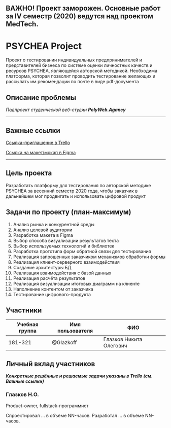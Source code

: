 ## ВАЖНО! Проект заморожен. Основные работ за IV семестр (2020) ведутся над проектом MedTech. 

# PSYCHEA Project
Проект о тестировании индивидуальных предпринимателей и представителей бизнеса по системе оценки личностных качеств и ресурсов PSYCHEA, являющейся авторской методикой. Необходима платформа, которая позволит проводить тестирование желающих и рассылать им рекомендации по почте в виде pdf-документа

## Описание проблемы
*Подпроект студенческой веб-студии **PolyWeb.Agancy***

---

## Важные ссылки
[Ссылка-приглашение в Trello](https://trello.com/invite/b/ew1io6Bl/3da0f42a41ee93479f49f91e55e2316c/psychea-polywebagency "Trello")

[Ссылка на макет/мокап в Figma](https://www.figma.com/file/jo61u5jQskS1zOfdFypr4i/PSYCHEA-proj?node-id=0%3A1 "Figma")

---

## Цель проекта
Разработать платформу для тестирования по авторской методике PSYCHEA за весенний семестр 2020 года, чтобы заказчик в дальнейшем мог продвигать и использовать цифровой продукт

## Задачи по проекту (план-максимум)
1. Анализ рынка и конкурентной среды	
2. Анализ целевой аудитории	
3. Разработка макета в Figma	
4. Выбор способа визуализации результатов теста	
5. Выбор используемых технологий и библиотек
6. Разработка прототипа форм обратной связи для тестирования	
7. Реализация запрошенных заказчиком механизмов обработки формы	
8. Реализация клиент-серверного взаимодействия	
9. Создание архитектуры БД	
10. Реализация взаимодействия с базой данных	
11. Реализация расчёта результатов	
12. Реализация визуализации итоговых диаграмм на клиенте	
13. Наполнение контентом от заказчика	
14. Тестирование цифрового-продукта

## Участники

| Учебная группа | Имя пользователя | ФИО                     |
| -------------- | ---------------- | ----------------------- |
| 181-321        | @Glazkoff        | Глазков Никита Олегович |

## Личный вклад участников
***Конкретные решённые и решаемые задачи указаны в Trello (см. Важные ссылки)***

### Глазков Н.О. 
Product-owner, fullstack-программист

Спроектировал … в объёме NN-часов. Разработал … в объёме NN-часов.


